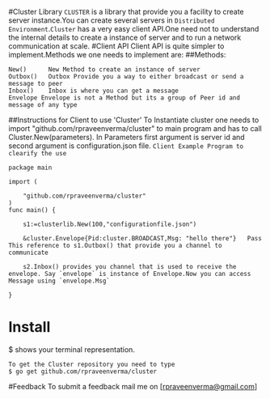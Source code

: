 #Cluster Library
`CLUSTER` is a library that provide you a facility to create server instance.You can create several servers in `Distributed Environment`.`Cluster` has a very easy client API.One need not to understand the internal details to create a instance of server and to run a network communication at scale.
#Client API
Client API is quite simpler to implement.Methods we one needs to implement are:
##Methods:
```
New()      New Method to create an instance of server
Outbox()   Outbox Provide you a way to either broadcast or send a message to peer
Inbox()    Inbox is where you can get a message
Envelope Envelope is not a Method but its a group of Peer id and message of any type

```

##Instructions for Client to use
'Cluster'
 To Instantiate cluster one needs to import "github.com/rpraveenverma/cluster" to main program and has to call Cluster.New(parameters). In Parameters first argument is server id and second argument is configuration.json file.
`Client Example Program to clearify the use`
```
package main

import (

	"github.com/rpraveenverma/cluster"
)
func main() {

	s1:=clusterlib.New(100,"configurationfile.json")

	&cluster.Envelope{Pid:cluster.BROADCAST,Msg: "hello there"}   Pass This reference to s1.Outbox() that provide you a channel to communicate
 	
	s2.Inbox() provides you channel that is used to receive the envelope. Say `envelope` is instance of Envelope.Now you can access Message using `envelope.Msg`
 	
}
```

# Install
$ shows your terminal representation.
```
To get the Cluster repository you need to type
$ go get github.com/rpraveenverma/cluster
```
#Feedback
To submit a feedback mail me on [rpraveenverma@gmail.com]
